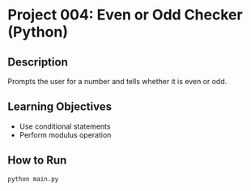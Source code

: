 # Project 004: Even or Odd Checker (Python)

## Description
Prompts the user for a number and tells whether it is even or odd.

## Learning Objectives
- Use conditional statements
- Perform modulus operation

## How to Run
```
python main.py
```
